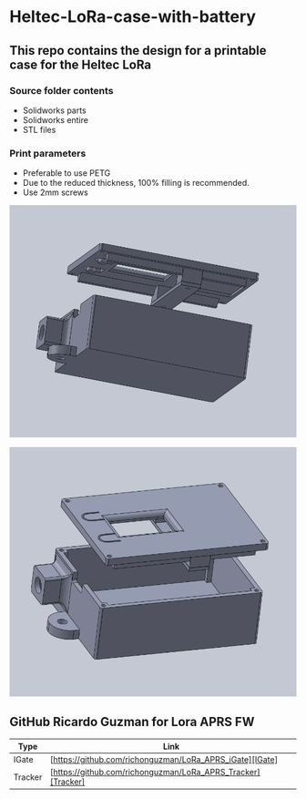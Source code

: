 # Heltec-LoRa-case-with-battery
## This repo contains the design for a printable case for the Heltec LoRa


### Source folder contents

- Solidworks parts
- Solidworks entire
- STL files
 
### Print parameters

- Preferable to use PETG
- Due to the reduced thickness, 100% filling is recommended.
- Use 2mm screws

![Assieme 1](https://github.com/Motomanx/Heltec-LoRa-case-with-battery/blob/main/Assieme1.png)

![Assieme 2](https://github.com/Motomanx/Heltec-LoRa-case-with-battery/blob/main/Assieme2.png)

## GitHub Ricardo Guzman for Lora APRS FW

| Type | Link |
| ------ | ------ |
| IGate | [https://github.com/richonguzman/LoRa_APRS_iGate][IGate] |
| Tracker | [https://github.com/richonguzman/LoRa_APRS_Tracker][Tracker] |


   [IGate]: <https://github.com/richonguzman/LoRa_APRS_iGate>
   [Tracker]: <https://github.com/richonguzman/LoRa_APRS_Tracker>